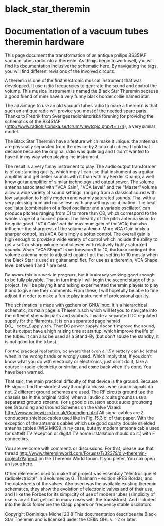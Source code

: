 # black_star_theremin
Documentation of a vacuum tubes theremin hardware
=================================================

This page document the transformation of an antique philips BS351AF vacuum tubes radio into a theremin. As things begin to work well, you will find its documentation inclusive the schematic here. By navigating the tags, you will find different revisions of the involved circuits.

A theremin is one of the first electronic musical instrument that was developped. It use radio frequencies to generate the sound and control the volume. This musical instrument is named the Black Star Theremin because a good friend of mine have a very funny black border collie named Star.

The advantage to use an old vacuum tubes radio to make a theremin is that such an antique radio will provide you most of the needed spare parts. Thanks to Fredrik from Sveriges radiohistoriska förening for providing the schematics of the BS451AF (http://www.radiohistoriska.se/forum/viewtopic.php?t=1174), a very similar model.

The Black Star Theremin have a feature which make it unique: the antennas are physically separated from the device by 2 coaxial cables; I took that decision because the original radio was quite big and I didn't wanted to have it in my way when playing the instrument.

The result is a very funny instrument to play. The audio output transformer is of outstanding quality, which imply I can use that instrument as a guitar amplifier and get better sounds with it than with my Fender Champ, a well know guitar amplifier of similar technology and output power. The volume antenna associated with "VCA Gain", "VCA Level" and the "Master" volume allow a wide variety of sound settings, ranging from a classical sound with low saturation to highly modern and warmly saturated sounds. That with a very pleasing hum and noise level with any settings combination. 
The beat oscillator (combination of a fixed oscillator and a variable oscillator) can produce pitches ranging from C1 to more than C8, which correspond to the whole range of a concert piano. The linearity of the pitch antenna seam to be quite good.
"VCA Gain" set the maximum gain of the VCA; that also influence the sharpness of the volume antenna. More VCA Gain imply a sharper control, less VCA Gain imply a softer control. The overall gain is high enough to provide a wide variety of control which include the ability to get a soft or sharp volume control even with relatively highly saturated sounds.
When "VCA Shape" is set between 8 to 10, the base setting of the volume antenna need to adjusted again; I put that setting to 10 mostly when the Black Star is used as guitar amplifier. For use as a theremin, VCA Shape level between 1 and 7 are best.

Be aware this is a work in progress, but it is already working good enough to be fully playable. That in turn imply I will begin the second stage of this project. I will be playing it and asking experimented theremin players to play it and to give me their comments. From these, I will hopefully be able to fine adjust it in oder to make a fun to play instrument of professional quality.

The schematics is made with gschem on GNU/linux. It is a hierarchical schematic, its main page is Theremin.sch which will let you to navigate into the different shematic parts and symbols. I made a separated DC regulated supply for the filaments. It is on a separated page named DC_Heater_Supply.sch. That DC power supply doesn't improve the sound, but its output have a high raising time at atartup, which improve the life of the tubes. It can also be used as a Stand-By (but don't abuze the standby, it is not good for the tubes).

For the practical realisation, be aware that even a 1.5V battery can be lethal when in the wrong hands or wrongly used. Which imply that, If you don't know what you do with electricity or electronics, just don't do it, take a course in radio-electricity or similar, and come back when it's done. You have been warned.

That said, the main practical difficulty of that device is the ground. Because RF signals find the shortest way through a chassis when audio signals do not, 2 different ground schemes are used. The RF circuits ground use the chassis (as in the original radio), when all audio circuits grounds use a separated ground scheme. For a good discussion about audio grounding see Grounding and Ground Schemes on the Valve Vizard: http://www.valvewizard.co.uk/Grounding.html
All signal cables are 2 conductors shielded cables used like in Fig. 15.3 c: of that paper.
With the exception of the antenna's cables which use good quality double shielded antenna cables (WISI MK99 in my case, but any modern antenna cable used for sattelit TV reception or digital TV home installation should do it.) with F connectors.

You are welcome with comments or discussions. For that, please use that thread http://www.thereminworld.com/Forums/T/32379/diy-theremin-project?Page=0 on the Theremin World forum. It you prefer, You can open an issue here.

Other references used to make that project was essentialy "électronique et radioélectricité" in 3 volumes by G. Thalmann - édition SPES Bordas, and the datasheets of the valves. Also used was the available existing theremin schematics, they show the evolution of electronic valves and of their use, and I like the Forbes for its simplicity of use of modern tubes (simplicity of use is an art that get lost in many cases with the transistors). And included into the docs folder are the Clapp papers on frequency stable oscillators.

Copyright Dominique Michel 2018
This documentation describes the Black Star Theremin and is licensed under the CERN OHL v. 1.2 or later.
